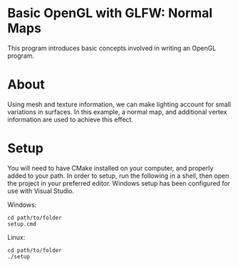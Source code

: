 # Basic OpenGL with GLFW: Normal Maps

This program introduces basic concepts involved in writing an OpenGL program.

# About

Using mesh and texture information, we can make lighting account for small variations in surfaces.
In this example, a normal map, and additional vertex information are used to achieve this effect.

# Setup

You will need to have CMake installed on your computer, and properly added to your path.
In order to setup, run the following in a shell, then open the project in your preferred editor.
Windows setup has been configured for use with Visual Studio.

Windows:
```
cd path/to/folder
setup.cmd
```
Linux:
```
cd path/to/folder
./setup
```
